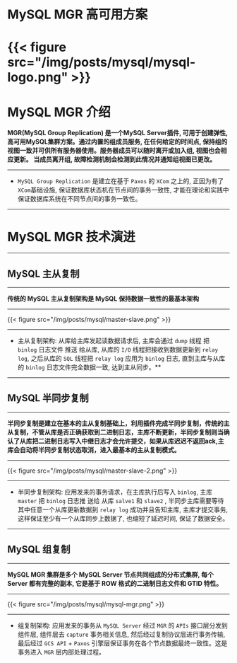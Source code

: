 # MySQL MGR 高可用方案


# {{< figure src="/img/posts/mysql/mysql-logo.png" >}}


#  MySQL MGR 介绍

**MGR(MySQL Group Replication) 是一个MySQL Server插件, 可用于创建弹性, 高可用MySQL集群方案。通过内置的组成员服务, 在任何给定的时间点, 保持组的视图一致并可供所有服务器使用。服务器成员可以随时离开或加入组, 视图也会相应更新。 当成员离开组, 故障检测机制会检测到此情况并通知组视图已更改。**

---


* `MySQL Group Replication` 是建立在基于 `Paxos` 的 `XCom` 之上的, 正因为有了`XCom`基础设施, 保证数据库状态机在节点间的事务一致性, 才能在理论和实践中保证数据库系统在不同节点间的事务一致性。


---


# MySQL MGR 技术演进

---

## MySQL 主从复制


---

**传统的 MySQL 主从复制架构是 MySQL 保持数据一致性的最基本架构** 


---

{{< figure src="/img/posts/mysql/master-slave.png" >}}


---

* 主从复制架构:  从库给主库发起读数据请求后, 主库会通过 `dump` 线程 把 `binlog` 日志文件 推送 给从库, 从库的 `I/O` 线程把接收到数据更新到 `relay log`, 之后从库的 `SQL` 线程把 `relay log` 应用为 `binlog` 日志, 直到主库与从库的 `binlog` 日志文件完全数据一致, 达到主从同步。**


---

## MySQL 半同步复制

---

**半同步复制是建立在基本的主从复制基础上，利用插件完成半同步复制，传统的主从复制，不管从库是否正确获取到二进制日志，主库不断更新，半同步复制则当确认了从库把二进制日志写入中继日志才会允许提交，如果从库迟迟不返回ack,主库会自动将半同步复制状态取消，进入最基本的主从复制模式。**


---

{{< figure src="/img/posts/mysql/master-slave-2.png" >}}


---

* 半同步复制架构:  应用发来的事务请求，在主库执行后写入 `binlog`, 主库 `master` 把 `binlog` 日志推 送给 从库 `salve1` 和 `slave2` , 半同步主库需要等待其中任意一个从库更新数据到 `relay log` 成功并且告知主库, 主库才提交事务, 这样保证至少有一个从库同步上数据了, 也缩短了延迟时间, 保证了数据安全。


---

## MySQL 组复制

---

**MySQL MGR 集群是多个 MySQL Server 节点共同组成的分布式集群, 每个 Server 都有完整的副本, 它是基于 ROW 格式的二进制日志文件和 GTID 特性。**

---

{{< figure src="/img/posts/mysql/mysql-mgr.png" >}}


---

* 组复制架构:  应用发来的事务从 `MySQL Server` 经过 `MGR` 的 `APIs` 接口层分发到组件层, 组件层去 `capture` 事务相关信息, 然后经过复制协议层进行事务传输, 最后经过 `GCS API` + `Paxos` 引擎层保证事务在各个节点数据最终一致性。这是事务进入 `MGR` 层内部处理过程。



